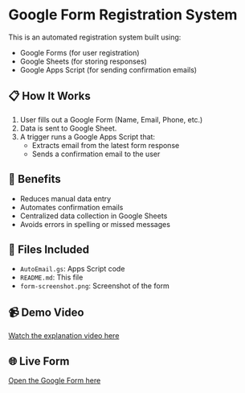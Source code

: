 
# Google Form Registration System

This is an automated registration system built using:

- Google Forms (for user registration)
- Google Sheets (for storing responses)
- Google Apps Script (for sending confirmation emails)

## 📋 How It Works

1. User fills out a Google Form (Name, Email, Phone, etc.)
2. Data is sent to Google Sheet.
3. A trigger runs a Google Apps Script that:
   - Extracts email from the latest form response
   - Sends a confirmation email to the user

## 🚀 Benefits

- Reduces manual data entry
- Automates confirmation emails
- Centralized data collection in Google Sheets
- Avoids errors in spelling or missed messages

## 📎 Files Included

- `AutoEmail.gs`: Apps Script code
- `README.md`: This file
- `form-screenshot.png`: Screenshot of the form

## 📹 Demo Video

[Watch the explanation video here](#) <!-- Replace # with YouTube or Drive link -->

## 🌐 Live Form

[Open the Google Form here](#) <!-- Optional -->
